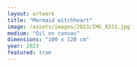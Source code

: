 ```yaml
---
layout: artwork
title: "Mermaid witchheart"
image: /assets/images/2023/IMG_8331.jpg
medium: "Oil on canvas"
dimensions: "100 x 120 cm"
year: 2023
featured: true
---
```

